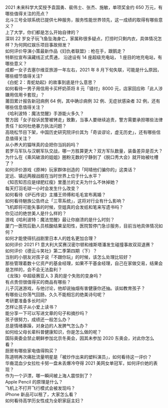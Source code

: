 2021 未来科学大奖授予袁国勇、裴伟士、张杰、施敏，单项奖金约 650 万元，有哪些值得关注的亮点？  
北斗三号全球系统已提供七种服务，服务性能世界领先，这一成绩的取得有哪些意义？  
上了大学，你们都是怎么开始自律的？  
深圳 22 岁女子玩飞鱼坠海身亡，家属称很多疑点，打捞时只剩内衣，具体情况怎样？为何网红娱乐项目事故频发？  
如何评价导演小策最新作品《妇仇者联盟》: 枪在手，跟鹅走？  
特斯拉宣布滇藏线正式贯通， 沿途设有 14 座超级充电站， 1 座目的地充电站，有哪些意义？  
成都一女子去塞尔维亚旅游一年左右，2021 年 8 月下旬失联，可能是什么原因，哪些细节值得关注?  
《白蛇 2：青蛇劫起》的故事到底是什么意思？  
如何看待一男子用信用卡买杯奶茶将 8 元「错付」8000 元，店家回应称「此人涉嫌用信用卡套现」？  
莆田累计报告新冠病例 64 例，其中确诊病例 32 例、无症状感染者 32 例，还有哪些信息值得关注？  
《哈利波特：魔法觉醒》手游能火多久？  
警方因「女子投诉民警被铐走」致歉，当事人要继续追责，警方需要承担哪些法律责任？如何杜绝暴力执法问题？  
高晓松节目下架，中国历史研究院评价其为「奇谈谬论，虚无历史」，还有哪些信息值得关注？  
从小养大的猫咪真的会把你当妈妈吗？  
若罗马军队与汉朝军队交战，哪一方胜算更大？双方军队数量，装备差异是否大？  
为什么在《乘风破浪的姐姐》圈粉无数的宁静到了《脱口秀大会》就开始被吐槽了？  
如何评价游戏《原神》玩家群体创造的「阿晴他们骗你的」这类话？  
定远、镇远两艘战舰在当时世界上位于什么水平？  
《知否知否应是绿肥红瘦》里墨兰的丈夫为什么不休掉她？  
每天打羽毛球一小时会发生什么改变？  
如何看待《炉石传说》主播王师傅和毛毛宣布离婚？  
如何看待魅族公告终止「三零系统」，这将对行业有什么影响？  
飞机即将可能失事的时候，空姐真的会发纸和笔来写遗书吗？  
你见过的绝世美人是什么样的？  
游戏《哈利波特：魔法觉醒》最让你崩溃的是什么时刻？  
厦门一医院后勤人员核酸结果呈阳性，医院暂停门急诊服务，目前当地具体情况如何？  
如何才能使得抗战剧里日本人的姓名更加合理？  
如何评价 2021 F1 意大利大奖赛汉密尔顿和维斯塔潘发生碰撞事故双双退赛？  
如何评价《德云斗笑社》第二季第四期（下）？  
当别的小朋友对孩子说「不跟你玩」的时候，该怎么处理比较好？  
那些管理着数十亿资产的基金经理，如果不干基金经理，自己在家做交易，结果会是怎样的，会不会无法盈利？  
《龙珠》中超级赛亚人 3 真的是个失败的变身吗？  
有点贵但很值得买的商品有哪些？  
儿子沉迷游戏，与他讨论，他却说抽烟有害健康你还抽。该如教育孩子？  
有哪些让你荡气回肠，久久不能相忘的绝美诗句呢？  
考研要准备多长时间?  
怎样让孩子从小爱上读书？  
能分享一下可以写进文章的句子和摘抄吗？  
孩子很努力，成绩还一般怎么办？  
总是情绪暴躁，对身边的人发脾气怎么办？  
如何给父母长辈科普健康知识，你是怎么做的呢？  
国际奥委会禁止朝鲜参加北京冬奥会，因其未参加 2020 东奥会，对此你怎么看？  
厨房有哪些家电值得购买？  
陈道明再次痛批流量明星是「被炒作出来的塑料演员」，如何看待这一评价？  
华裔混血少女拉杜卡努一盘未丢爆冷夺得 2021 美网女单冠军，如何评价她的表现？  
作为一个沪漂，哪一瞬间被上海人震惊到了？  
Apple Pencil 的原理是什么？  
飞机上不打开飞行模式会被发现吗？  
iPhone 新品可以租了，大家怎么看？  
如何看待高学历女性成为全职家庭主妇？  

